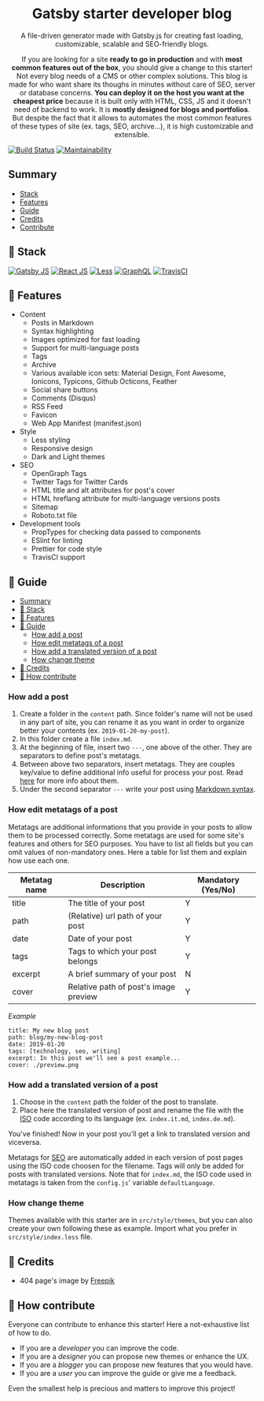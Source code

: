 <p align="center">
    <h1 align="center">Gatsby starter developer blog</h1>
    <p align="center">A file-driven generator made with Gatsby.js for creating fast loading, customizable, scalable and SEO-friendly blogs.</p>
    <p align="center">If you are looking for a site <strong>ready to go in production</strong> and with <strong>most common features out of the box</strong>, you should give a change to this starter! Not every blog needs of a CMS or other complex solutions. This blog is made for who want share its thoughs in minutes without care of SEO, server or database concerns. <strong>You can deploy it on the host you want at the cheapest price</strong> because it is built only with HTML, CSS, JS and it doesn't need of backend to work. It is <strong>mostly designed for blogs and portfolios</strong>. But despite the fact that it allows to automates the most common features of these types of site (ex. tags, SEO, archive...), it is high customizable and extensible.</p>
</p>

[![Build Status](https://travis-ci.org/lgcolella/gatsby-starter-developer-blog.svg?branch=master)](https://travis-ci.org/riyadashoriya/my-personal-site)
[![Maintainability](https://api.codeclimate.com/v1/badges/a682a525a8c3f78b625f/maintainability)](https://codeclimate.com/github/riyadashoriya/my-personal-site)

## Summary

* [Stack](#-stack)
* [Features](#-features)
* [Guide](#-guide)
* [Credits](#-credits)
* [Contribute](#-how-contribute)

## 🔧 Stack

[![Gatsby JS](https://github.com/lgcolella/gatsby-starter-blog/raw/master/repository/gatsby.png "Gatsby JS")](https://www.gatsbyjs.org/)
[![React JS](https://github.com/lgcolella/gatsby-starter-blog/raw/master/repository/react.png "React JS")](https://reactjs.org/)
[![Less](https://github.com/lgcolella/gatsby-starter-blog/raw/master/repository/less.png "Less")](http://lesscss.org/)
[![GraphQL](https://github.com/lgcolella/gatsby-starter-blog/raw/master/repository/graphql.png "GraphQL")](https://graphql.org/)
[![TravisCI](https://github.com/lgcolella/gatsby-starter-blog/raw/master/repository/travis.png "TravisCI")](https://travis-ci.org/)

## 🔌 Features

* Content
    - Posts in Markdown
    - Syntax highlighting
    - Images optimized for fast loading
    - Support for multi-language posts
    - Tags
    - Archive
    - Various available icon sets: Material Design, Font Awesome, Ionicons, Typicons, Github Octicons, Feather
    - Social share buttons
    - Comments (Disqus)
    - RSS Feed
    - Favicon
    - Web App Manifest (manifest.json)
* Style
    - Less styling
    - Responsive design
    - Dark and Light themes
* SEO
    - OpenGraph Tags
    - Twitter Tags for Twitter Cards
    - HTML title and alt attributes for post's cover
    - HTML hreflang attribute for multi-language versions posts
    - Sitemap
    - Roboto.txt file
* Development tools
    - PropTypes for checking data passed to components
    - ESlint for linting
    - Prettier for code style
    - TravisCI support

## 📓 Guide

- [Summary](#summary)
- [🔧 Stack](#%F0%9F%94%A7-stack)
- [🔌 Features](#%F0%9F%94%8C-features)
- [📓 Guide](#%F0%9F%93%93-guide)
  - [How add a post](#how-add-a-post)
  - [How edit metatags of a post](#how-edit-metatags-of-a-post)
  - [How add a translated version of a post](#how-add-a-translated-version-of-a-post)
  - [How change theme](#how-change-theme)
- [📃 Credits](#%F0%9F%93%83-credits)
- [🤝 How contribute](#%F0%9F%A4%9D-how-contribute)

### How add a post

1. Create a folder in the ```content``` path. Since folder's name will not be used in any part of site, you can rename it as you want in order to organize better your contents (ex. ```2019-01-20-my-post```).
2. In this folder create a file ```index.md```.
3. At the beginning of file, insert two ```---```, one above of the other. They are separators to define post's metatags.
4. Between above two separators, insert metatags. They are couples key/value to define additional info useful for process your post. Read [here](#How-edit-metatags-of-a-post) for more info about them.
5. Under the second separator ```---``` write your post using [Markdown syntax](https://help.github.com/articles/basic-writing-and-formatting-syntax/).

### How edit metatags of a post

Metatags are additional informations that you provide in your posts to allow them to be processed correctly.
Some metatags are used for some site's features and others for SEO purposes. You have to list all fields but you can omit values of non-mandatory ones.
Here a table for list them and explain how use each one.

| **Metatag name** | **Description** | **Mandatory (Yes/No)** |
| --- | --- | --- |
| title | The title of your post | Y |
| path | (Relative) url path of your post | Y |
| date | Date of your post | Y |
| tags | Tags to which your post belongs | Y |
| excerpt | A brief summary of your post | N |
| cover | Relative path of post's image preview | Y |

*Example*
```
title: My new blog post
path: blog/my-new-blog-post
date: 2019-01-20
tags: [technology, seo, writing]
excerpt: In this post we'll see a post example...
cover: ./preview.png
```

### How add a translated version of a post

1. Choose in the ```content``` path the folder of the post to translate.
2. Place here the translated version of post and rename the file with the [ISO](https://en.wikipedia.org/wiki/List_of_ISO_639-1_codes) code according to its language (ex. ```index.it.md```, ```index.de.md```).

You've finished! Now in your post you'll get a link to translated version and viceversa.

Metatags for [SEO](https://support.google.com/webmasters/answer/189077) are automatically added in each version of post pages using the ISO code choosen for the filename. Tags will only be added for posts with translated versions.
Note that for ```index.md```, the ISO code used in metatags is taken from the ```config.js```' variable ```defaultLanguage```.

### How change theme

Themes available with this starter are in ```src/style/themes```, but you can also create your own following these as example. Import what you prefer in ```src/style/index.less``` file.

## 📃 Credits

* 404 page's image by [Freepik](https://www.freepik.com/free-vector/404-error-web-template-with-bored-cat_2234126.htm)

## 🤝 How contribute

Everyone can contribute to enhance this starter! Here a not-exhaustive list of how to do.

- If you are a *developer* you can improve the code.
- If you are a *designer* you can propose new themes or enhance the UX.
- If you are a *blogger* you can propose new features that you would have.
- If you are a *user* you can improve the guide or give me a feedback.

Even the smallest help is precious and matters to improve this project!
